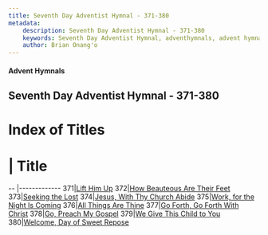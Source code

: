 ```yaml
---
title: Seventh Day Adventist Hymnal - 371-380
metadata:
    description: Seventh Day Adventist Hymnal - 371-380
    keywords: Seventh Day Adventist Hymnal, adventhymnals, advent hymnals 371-380
    author: Brian Onang'o
---
```


#### Advent Hymnals
## Seventh Day Adventist Hymnal - 371-380

# Index of Titles
# | Title                        
-- |-------------
371|[Lift Him Up](/seventh-day-adventist-hymnal/301-400/371-380/Lift-Him-Up)
372|[How Beauteous Are Their Feet](/seventh-day-adventist-hymnal/301-400/371-380/How-Beauteous-Are-Their-Feet)
373|[Seeking the Lost](/seventh-day-adventist-hymnal/301-400/371-380/Seeking-the-Lost)
374|[Jesus, With Thy Church Abide](/seventh-day-adventist-hymnal/301-400/371-380/Jesus,-With-Thy-Church-Abide)
375|[Work, for the Night Is Coming](/seventh-day-adventist-hymnal/301-400/371-380/Work,-for-the-Night-Is-Coming)
376|[All Things Are Thine](/seventh-day-adventist-hymnal/301-400/371-380/All-Things-Are-Thine)
377|[Go Forth, Go Forth With Christ](/seventh-day-adventist-hymnal/301-400/371-380/Go-Forth,-Go-Forth-With-Christ)
378|[Go, Preach My Gospel](/seventh-day-adventist-hymnal/301-400/371-380/Go,-Preach-My-Gospel)
379|[We Give This Child to You](/seventh-day-adventist-hymnal/301-400/371-380/We-Give-This-Child-to-You)
380|[Welcome, Day of Sweet Repose](/seventh-day-adventist-hymnal/301-400/371-380/Welcome,-Day-of-Sweet-Repose)